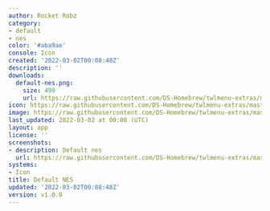 ```yaml
---
author: Rocket Robz
category:
- default
- nes
color: '#aba9ae'
console: Icon
created: '2022-03-02T00:08:48Z'
description: ''
downloads:
  default-nes.png:
    size: 499
    url: https://raw.githubusercontent.com/DS-Homebrew/twlmenu-extras/master/_nds/TWiLightMenu/icons/default-nes.png
icon: https://raw.githubusercontent.com/DS-Homebrew/twlmenu-extras/master/_nds/TWiLightMenu/icons/default-nes.png
image: https://raw.githubusercontent.com/DS-Homebrew/twlmenu-extras/master/_nds/TWiLightMenu/icons/default-nes.png
last_updated: 2022-03-02 at 00:08 (UTC)
layout: app
license: ''
screenshots:
- description: Default nes
  url: https://raw.githubusercontent.com/DS-Homebrew/twlmenu-extras/master/_nds/TWiLightMenu/icons/default-nes.png
systems:
- Icon
title: Default NES
updated: '2022-03-02T00:08:48Z'
version: v1.0.0
---
```

